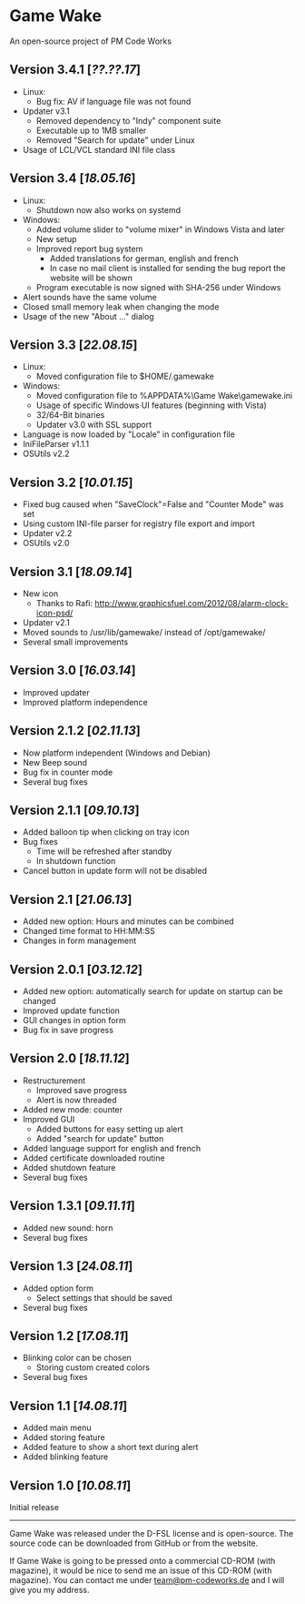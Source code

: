 ﻿Game Wake
=========

An open-source project of PM Code Works

Version 3.4.1  [*??.??.17*]
-------------

* Linux:
  * Bug fix: AV if language file was not found
* Updater v3.1
  * Removed dependency to "Indy" component suite
  * Executable up to 1MB smaller
  * Removed "Search for update" under Linux
* Usage of LCL/VCL standard INI file class

Version 3.4  [*18.05.16*]
-----------

* Linux:
  * Shutdown now also works on systemd
* Windows:
  * Added volume slider to "volume mixer" in Windows Vista and later
  * New setup
  * Improved report bug system
    * Added translations for german, english and french
    * In case no mail client is installed for sending the bug report the website will be shown
  * Program executable is now signed with SHA-256 under Windows
* Alert sounds have the same volume
* Closed small memory leak when changing the mode
* Usage of the new "About ..." dialog

Version 3.3  [*22.08.15*]
-----------

* Linux:
  * Moved configuration file to $HOME/.gamewake
* Windows:
  * Moved configuration file to %APPDATA%\Game Wake\gamewake.ini
  * Usage of specific Windows UI features (beginning with Vista)
  * 32/64-Bit binaries
  * Updater v3.0 with SSL support
* Language is now loaded by "Locale" in configuration file
* IniFileParser v1.1.1
* OSUtils v2.2

Version 3.2  [*10.01.15*]
-----------

* Fixed bug caused when "SaveClock"=False and "Counter Mode" was set
* Using custom INI-file parser for registry file export and import
* Updater v2.2
* OSUtils v2.0

Version 3.1  [*18.09.14*]
-----------

* New icon
  * Thanks to Rafi: http://www.graphicsfuel.com/2012/08/alarm-clock-icon-psd/
* Updater v2.1
* Moved sounds to /usr/lib/gamewake/ instead of /opt/gamewake/
* Several small improvements

Version 3.0  [*16.03.14*]
-----------

* Improved updater
* Improved platform independence

Version 2.1.2  [*02.11.13*]
-------------

* Now platform independent (Windows and Debian)
* New Beep sound
* Bug fix in counter mode
* Several bug fixes

Version 2.1.1  [*09.10.13*]
-------------

* Added balloon tip when clicking on tray icon
* Bug fixes
  * Time will be refreshed after standby
  * In shutdown function
* Cancel button in update form will not be disabled

Version 2.1  [*21.06.13*]
-----------

* Added new option: Hours and minutes can be combined
* Changed time format to HH:MM:SS
* Changes in form management

Version 2.0.1  [*03.12.12*]
-------------

* Added new option: automatically search for update on startup can be changed
* Improved update function
* GUI changes in option form
* Bug fix in save progress

Version 2.0  [*18.11.12*]
-----------

* Restructurement
  * Improved save progress
  * Alert is now threaded
* Added new mode: counter
* Improved GUI
  * Added buttons for easy setting up alert
  * Added "search for update" button
* Added language support for english and french
* Added certificate downloaded routine
* Added shutdown feature
* Several bug fixes

Version 1.3.1  [*09.11.11*]
-------------

* Added new sound: horn
* Several bug fixes

Version 1.3  [*24.08.11*]
-----------

* Added option form
  * Select settings that should be saved
* Several bug fixes

Version 1.2  [*17.08.11*]
-----------

* Blinking color can be chosen
  * Storing custom created colors
* Several bug fixes

Version 1.1  [*14.08.11*]
-----------

* Added main menu
* Added storing feature
* Added feature to show a short text during alert
* Added blinking feature

Version 1.0  [*10.08.11*]
-----------

Initial release

--------------------------------------------------------------------------------
Game Wake was released under the D-FSL license and is open-source. The source code can be downloaded from GitHub or from the website.

If Game Wake is going to be pressed onto a commercial CD-ROM (with magazine), it would be nice to send me an issue of this CD-ROM (with magazine). You can contact me under team@pm-codeworks.de and I will give you my address.

